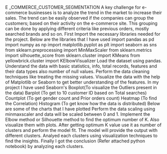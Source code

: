 E _COMMERCE_CUSTOMER_SEGMENTATION 
A key challenge for e-commerce businesses is to analyze the trend in the market to increase their sales. 
The trend can be easily observed if the companies can group the customers; based on their activity on the e-commerce site. 
This grouping can be done by applying different criteria like previous orders, mostly searched brands and so on.
First Import the necessary libraries needed for the project. Below are the libraries that I have used
import pandas as pd
import numpy as np
import matplotlib.pyplot as plt
import seaborn as sns
from sklearn.preprocessing import MinMaxScaler
from sklearn.metrics import silhouette_score
from sklearn.cluster import KMeans
from yellowbrick.cluster import KElbowVisualizer
Load the dataset using pandas.
Understand the data with basic statistics, info, total records, features and their data types also number of null values.
Perform the data cleaning techniques like treating the missing values.
Visualize the data with the help of Matplotlib or Seaborn to get better understanding of the features.
In my project I have used Seaborn's
Boxplot(To visualize the Outliers present in the data)
Barplot (To get to 10 customer ID based on Total searches)
Countplot (To get gender count and Prior orders count)
Heatmap (To find the Correlation)
Histogram (To get know how the data is distributed)
Below are some of the charts that I have plotted
Perform the data scaling using minmaxscaler and data will be scaled between 0 and 1.
Implement the Elbow method or Silhouette method to find the optimum number of K. Also visualize them with plots.
After getting optimum K value use it as number of clusters and perform the model fit.
The model will provide the output with different clusters.
Analyed each clusters using visualization techniques to find the insights.
Finally I got the conclusion (Refer attached python notebook) by analyzing each clusters.
